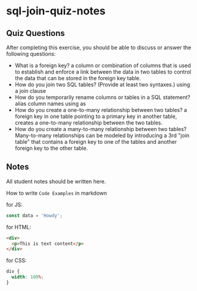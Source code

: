 # sql-join-quiz-notes

## Quiz Questions

After completing this exercise, you should be able to discuss or answer the following questions:

- What is a foreign key?
  a column or combination of columns that is used to establish and enforce a link between the data in two tables to control the data that can be stored in the foreign key table.
- How do you join two SQL tables? (Provide at least two syntaxes.)
  using a join clause
- How do you temporarily rename columns or tables in a SQL statement?
  alias column names using as
- How do you create a one-to-many relationship between two tables?
  a foreign key in one table pointing to a primary key in another table, creates a one-to-many relationship between the two tables.
- How do you create a many-to-many relationship between two tables?
  Many-to-many relationships can be modeled by introducing a 3rd "join table" that contains a foreign key to one of the tables and another foreign key to the other table.

## Notes

All student notes should be written here.

How to write `Code Examples` in markdown

for JS:

```javascript
const data = 'Howdy';
```

for HTML:

```html
<div>
  <p>This is text content</p>
</div>
```

for CSS:

```css
div {
  width: 100%;
}
```
